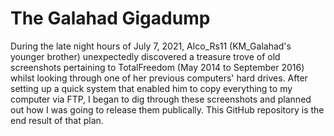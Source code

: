 # The Galahad Gigadump
During the late night hours of July 7, 2021, Alco_Rs11 (KM_Galahad's younger brother) unexpectedly discovered a treasure trove of old screenshots pertaining to TotalFreedom (May 2014 to September 2016) whilst looking through one of her previous computers' hard drives. After setting up a quick system that enabled him to copy everything to my computer via FTP, I began to dig through these screenshots and planned out how I was going to release them publically. This GitHub repository is the end result of that plan.

